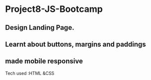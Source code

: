 # Project8-JS-Bootcamp

## Design Landing Page.
## Learnt about buttons, margins and paddings

## made mobile responsive 

Tech used :HTML &CSS 

